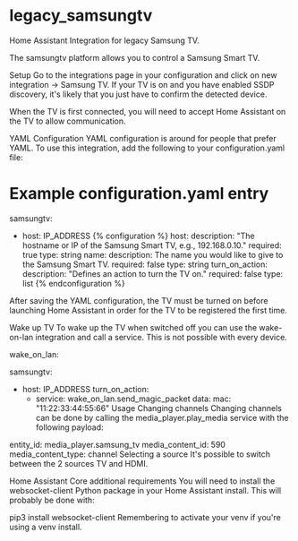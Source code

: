 # legacy_samsungtv
Home Assistant Integration for legacy Samsung TV.

The samsungtv platform allows you to control a Samsung Smart TV.

Setup
Go to the integrations page in your configuration and click on new integration -> Samsung TV. If your TV is on and you have enabled SSDP discovery, it's likely that you just have to confirm the detected device.

When the TV is first connected, you will need to accept Home Assistant on the TV to allow communication.

YAML Configuration
YAML configuration is around for people that prefer YAML. To use this integration, add the following to your configuration.yaml file:

# Example configuration.yaml entry
samsungtv:
  - host: IP_ADDRESS
{% configuration %} host: description: "The hostname or IP of the Samsung Smart TV, e.g., 192.168.0.10." required: true type: string name: description: The name you would like to give to the Samsung Smart TV. required: false type: string turn_on_action: description: "Defines an action to turn the TV on." required: false type: list {% endconfiguration %}

After saving the YAML configuration, the TV must be turned on before launching Home Assistant in order for the TV to be registered the first time.

Wake up TV
To wake up the TV when switched off you can use the wake-on-lan integration and call a service. This is not possible with every device.

wake_on_lan:

samsungtv:
  - host: IP_ADDRESS
    turn_on_action:
      - service: wake_on_lan.send_magic_packet
        data:
          mac: "11:22:33:44:55:66"
Usage
Changing channels
Changing channels can be done by calling the media_player.play_media service with the following payload:

entity_id: media_player.samsung_tv
media_content_id: 590
media_content_type: channel
Selecting a source
It's possible to switch between the 2 sources TV and HDMI.

Home Assistant Core additional requirements
You will need to install the websocket-client Python package in your Home Assistant install. This will probably be done with:

pip3 install websocket-client
Remembering to activate your venv if you're using a venv install.
